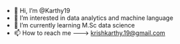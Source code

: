 - 👋 Hi, I’m @Karthy19
- 👀 I’m interested in data analytics and machine language
- 🌱 I’m currently learning M.Sc data science
- 📫 How to reach me ---> krishkarthy.19@gmail.com

<!---
Karthy19/Karthy19 is a ✨ special ✨ repository because its `README.md` (this file) appears on your GitHub profile.
You can click the Preview link to take a look at your changes.
--->
